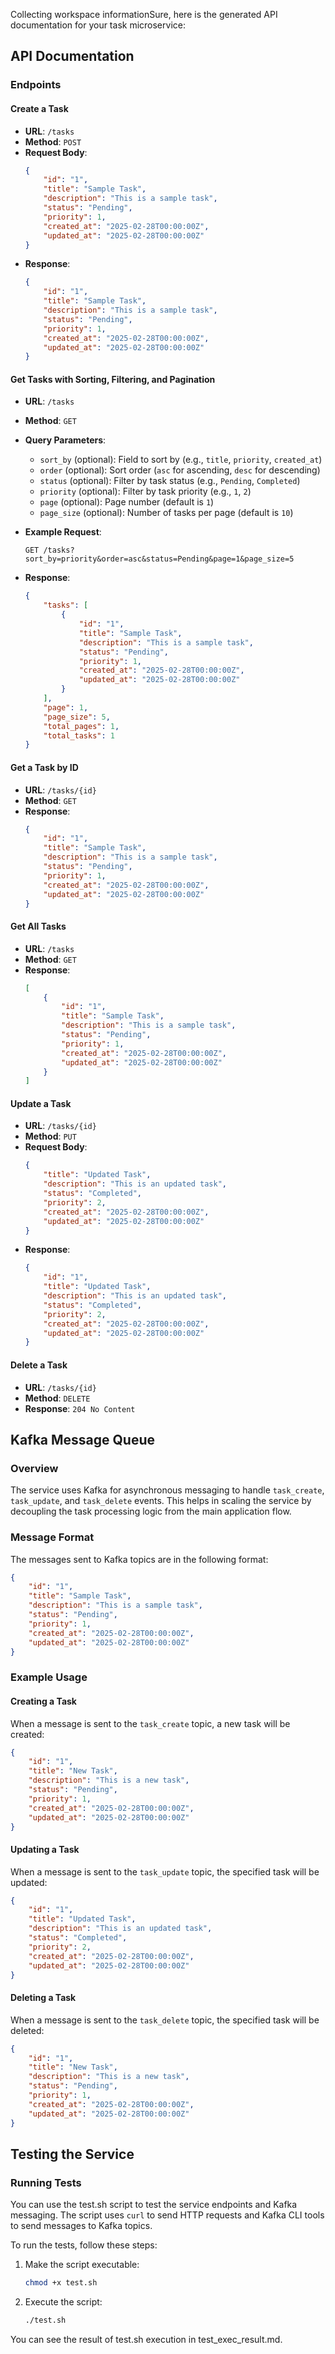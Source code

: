 Collecting workspace informationSure, here is the generated API documentation for your task microservice:

## API Documentation

### Endpoints

#### Create a Task
- **URL**: `/tasks`
- **Method**: `POST`
- **Request Body**:
    ```json
    {
        "id": "1",
        "title": "Sample Task",
        "description": "This is a sample task",
        "status": "Pending",
        "priority": 1,
        "created_at": "2025-02-28T00:00:00Z",
        "updated_at": "2025-02-28T00:00:00Z"
    }
    ```
- **Response**:
    ```json
    {
        "id": "1",
        "title": "Sample Task",
        "description": "This is a sample task",
        "status": "Pending",
        "priority": 1,
        "created_at": "2025-02-28T00:00:00Z",
        "updated_at": "2025-02-28T00:00:00Z"
    }
    ```

#### Get Tasks with Sorting, Filtering, and Pagination
- **URL**: `/tasks`
- **Method**: `GET`
- **Query Parameters**:
    - `sort_by` (optional): Field to sort by (e.g., `title`, `priority`, `created_at`)
    - `order` (optional): Sort order (`asc` for ascending, `desc` for descending)
    - `status` (optional): Filter by task status (e.g., `Pending`, `Completed`)
    - `priority` (optional): Filter by task priority (e.g., `1`, `2`)
    - `page` (optional): Page number (default is `1`)
    - `page_size` (optional): Number of tasks per page (default is `10`)

- **Example Request**:
    ```
    GET /tasks?sort_by=priority&order=asc&status=Pending&page=1&page_size=5
    ```

- **Response**:
    ```json
    {
        "tasks": [
            {
                "id": "1",
                "title": "Sample Task",
                "description": "This is a sample task",
                "status": "Pending",
                "priority": 1,
                "created_at": "2025-02-28T00:00:00Z",
                "updated_at": "2025-02-28T00:00:00Z"
            }
        ],
        "page": 1,
        "page_size": 5,
        "total_pages": 1,
        "total_tasks": 1
    }
    ```

#### Get a Task by ID
- **URL**: `/tasks/{id}`
- **Method**: `GET`
- **Response**:
    ```json
    {
        "id": "1",
        "title": "Sample Task",
        "description": "This is a sample task",
        "status": "Pending",
        "priority": 1,
        "created_at": "2025-02-28T00:00:00Z",
        "updated_at": "2025-02-28T00:00:00Z"
    }
    ```

#### Get All Tasks
- **URL**: `/tasks`
- **Method**: `GET`
- **Response**:
    ```json
    [
        {
            "id": "1",
            "title": "Sample Task",
            "description": "This is a sample task",
            "status": "Pending",
            "priority": 1,
            "created_at": "2025-02-28T00:00:00Z",
            "updated_at": "2025-02-28T00:00:00Z"
        }
    ]
    ```

#### Update a Task
- **URL**: `/tasks/{id}`
- **Method**: `PUT`
- **Request Body**:
    ```json
    {
        "title": "Updated Task",
        "description": "This is an updated task",
        "status": "Completed",
        "priority": 2,
        "created_at": "2025-02-28T00:00:00Z",
        "updated_at": "2025-02-28T00:00:00Z"
    }
    ```
- **Response**:
    ```json
    {
        "id": "1",
        "title": "Updated Task",
        "description": "This is an updated task",
        "status": "Completed",
        "priority": 2,
        "created_at": "2025-02-28T00:00:00Z",
        "updated_at": "2025-02-28T00:00:00Z"
    }
    ```

#### Delete a Task
- **URL**: `/tasks/{id}`
- **Method**: `DELETE`
- **Response**: `204 No Content`

## Kafka Message Queue

### Overview
The service uses Kafka for asynchronous messaging to handle `task_create`, `task_update`, and `task_delete` events. This helps in scaling the service by decoupling the task processing logic from the main application flow.

### Message Format
The messages sent to Kafka topics are in the following format:
```json
{
    "id": "1",
    "title": "Sample Task",
    "description": "This is a sample task",
    "status": "Pending",
    "priority": 1,
    "created_at": "2025-02-28T00:00:00Z",
    "updated_at": "2025-02-28T00:00:00Z"
}
```

### Example Usage

#### Creating a Task
When a message is sent to the `task_create` topic, a new task will be created:
```json
{
    "id": "1",
    "title": "New Task",
    "description": "This is a new task",
    "status": "Pending",
    "priority": 1,
    "created_at": "2025-02-28T00:00:00Z",
    "updated_at": "2025-02-28T00:00:00Z"
}
```

#### Updating a Task
When a message is sent to the `task_update` topic, the specified task will be updated:
```json
{
    "id": "1",
    "title": "Updated Task",
    "description": "This is an updated task",
    "status": "Completed",
    "priority": 2,
    "created_at": "2025-02-28T00:00:00Z",
    "updated_at": "2025-02-28T00:00:00Z"
}
```

#### Deleting a Task
When a message is sent to the `task_delete` topic, the specified task will be deleted:
```json
{
    "id": "1",
    "title": "New Task",
    "description": "This is a new task",
    "status": "Pending",
    "priority": 1,
    "created_at": "2025-02-28T00:00:00Z",
    "updated_at": "2025-02-28T00:00:00Z"
}
```

## Testing the Service

### Running Tests
You can use the test.sh script to test the service endpoints and Kafka messaging. The script uses `curl` to send HTTP requests and Kafka CLI tools to send messages to Kafka topics.

To run the tests, follow these steps:
1. Make the script executable:
    ```sh
    chmod +x test.sh
    ```

2. Execute the script:
    ```sh
    ./test.sh
    ```

You can see the result of test.sh execution in test_exec_result.md.